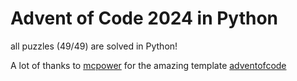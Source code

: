 # Advent of Code 2024 in Python
all puzzles (49/49) are solved in Python!

A lot of thanks to [mcpower](https://github.com/mcpower) for the amazing template [adventofcode](https://github.com/mcpower/adventofcode)
